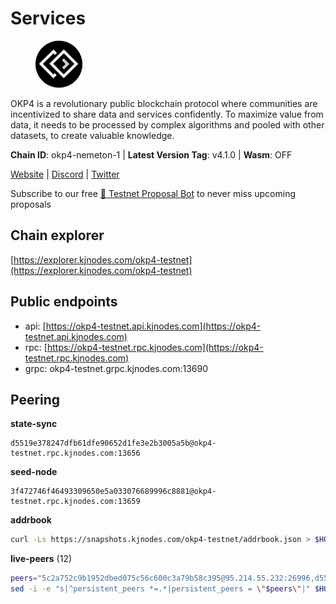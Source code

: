 # Services

<figure><img src="https://raw.githubusercontent.com/kj89/cosmos-images/main/logos/okp4.png" alt=""><figcaption></figcaption></figure>

OKP4 is a revolutionary public blockchain protocol where communities are incentivized to  share data and services confidently. To maximize value from data, it needs to be processed  by complex algorithms and pooled with other datasets, to create valuable knowledge.

**Chain ID**: okp4-nemeton-1 | **Latest Version Tag**: v4.1.0 | **Wasm**: OFF

[Website](https://okp4.network) | [Discord](https://discord.gg/okp4) | [Twitter](https://twitter.com/OKP4_Protocol)



Subscribe to our free [🤖 Testnet Proposal Bot](https://t.me/kjnodes_testnet_proposal_bot) to never miss upcoming proposals


## Chain explorer
[https://explorer.kjnodes.com/okp4-testnet](https://explorer.kjnodes.com/okp4-testnet)

## Public endpoints

* api: [https://okp4-testnet.api.kjnodes.com](https://okp4-testnet.api.kjnodes.com)
* rpc: [https://okp4-testnet.rpc.kjnodes.com](https://okp4-testnet.rpc.kjnodes.com)
* grpc: okp4-testnet.grpc.kjnodes.com:13690

## Peering

**state-sync**

```text
d5519e378247dfb61dfe90652d1fe3e2b3005a5b@okp4-testnet.rpc.kjnodes.com:13656
```

**seed-node**

```text
3f472746f46493309650e5a033076689996c8881@okp4-testnet.rpc.kjnodes.com:13659
```

**addrbook**
```bash
curl -Ls https://snapshots.kjnodes.com/okp4-testnet/addrbook.json > $HOME/.okp4d/config/addrbook.json
```

**live-peers** (12)
```bash
peers="5c2a752c9b1952dbed075c56c600c3a79b58c395@95.214.55.232:26996,d5519e378247dfb61dfe90652d1fe3e2b3005a5b@65.109.68.190:13656,879fb3a72df69775bc452ab5f0ba33ddafcd1f58@54.36.109.62:11156,a49302f8999e5a953ebae431c4dde93479e17155@15.235.46.79:26656,61544968b65e34a59513b67613519cd37ace7ecb@161.97.151.109:26656,42fbb917fca6787bc3ab774865f4bb1ef950f114@65.108.226.26:30656,8527f34bd6e542304809386896997d12d80e5e0e@65.108.237.232:29656,8cdeb85dada114c959c36bb59ce258c65ae3a09c@88.198.242.163:36656,74349a1cb9479b291866debe2042de8a2e88b850@65.108.233.109:17656,0448864ede56d3c96d7d3bb8ea9f546b70cc722e@51.159.149.68:26656,428821d6b64eee5d67da467a4673ce2b1e52955d@54.88.179.178:26656,77324cc79d15d8bef4cc7462395062d73f51ad62@65.109.38.208:46656"
sed -i -e "s|^persistent_peers *=.*|persistent_peers = \"$peers\"|" $HOME/.okp4d/config/config.toml
```

